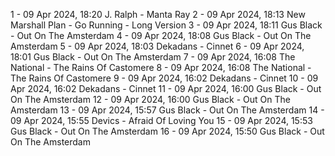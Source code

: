 1 - 09 Apr 2024, 18:20	J. Ralph - Manta Ray
2 - 09 Apr 2024, 18:13	New Marshall Plan - Go Running - Long Version
3 - 09 Apr 2024, 18:11	Gus Black - Out On The Amsterdam
4 - 09 Apr 2024, 18:08	Gus Black - Out On The Amsterdam
5 - 09 Apr 2024, 18:03	Dekadans - Cinnet
6 - 09 Apr 2024, 18:01	Gus Black - Out On The Amsterdam
7 - 09 Apr 2024, 16:08	The National - The Rains Of Castomere
8 - 09 Apr 2024, 16:08	The National - The Rains Of Castomere
9 - 09 Apr 2024, 16:02	Dekadans - Cinnet
10 - 09 Apr 2024, 16:02	Dekadans - Cinnet
11 - 09 Apr 2024, 16:00	Gus Black - Out On The Amsterdam
12 - 09 Apr 2024, 16:00	Gus Black - Out On The Amsterdam
13 - 09 Apr 2024, 15:57	Gus Black - Out On The Amsterdam
14 - 09 Apr 2024, 15:55	Devics - Afraid Of Loving You
15 - 09 Apr 2024, 15:53	Gus Black - Out On The Amsterdam
16 - 09 Apr 2024, 15:50	Gus Black - Out On The Amsterdam
